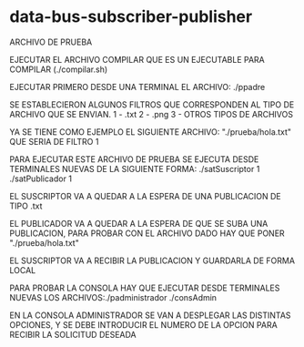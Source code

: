 # data-bus-subscriber-publisher

ARCHIVO DE PRUEBA

EJECUTAR EL ARCHIVO COMPILAR QUE ES UN EJECUTABLE PARA COMPILAR (./compilar.sh)

EJECUTAR PRIMERO DESDE UNA TERMINAL EL ARCHIVO: ./ppadre

SE ESTABLECIERON ALGUNOS FILTROS QUE CORRESPONDEN AL TIPO DE ARCHIVO QUE SE ENVIAN. 
1 - .txt
2 - .png
3 - OTROS TIPOS DE ARCHIVOS

YA SE TIENE COMO EJEMPLO EL SIGUIENTE ARCHIVO: "./prueba/hola.txt" QUE SERIA DE FILTRO 1 

PARA EJECUTAR ESTE ARCHIVO DE PRUEBA SE EJECUTA DESDE TERMINALES NUEVAS DE LA SIGUIENTE FORMA: ./satSuscriptor 1
								                               ./satPublicador 1

EL SUSCRIPTOR VA A QUEDAR A LA ESPERA DE UNA PUBLICACION DE TIPO .txt

EL PUBLICADOR VA A QUEDAR A LA ESPERA DE QUE SE SUBA UNA PUBLICACION, PARA PROBAR CON EL ARCHIVO DADO HAY QUE PONER "./prueba/hola.txt"

EL SUSCRIPTOR VA A RECIBIR LA PUBLICACION Y GUARDARLA DE FORMA LOCAL

PARA PROBAR LA CONSOLA HAY QUE EJECUTAR DESDE TERMINALES NUEVAS LOS ARCHIVOS:./padministrador
								             ./consAdmin

EN LA CONSOLA ADMINISTRADOR SE VAN A DESPLEGAR LAS DISTINTAS OPCIONES, Y SE DEBE INTRODUCIR EL NUMERO DE LA OPCION PARA RECIBIR LA SOLICITUD DESEADA
